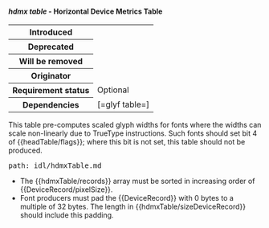 <h4 id="hdmx"><dfn>hdmx table</dfn> - Horizontal Device Metrics Table</h4>

<table>
    <tr><th>Introduced</th> <td> </td> </tr>
    <tr><th>Deprecated</th> <td> </td> </tr>
    <tr><th>Will be removed</th> <td> </td> </tr>
    <tr><th>Originator</th> <td> </td> </tr>
    <tr><th>Requirement status</th> <td> Optional</td> </tr>
    <tr><th>Dependencies</th> <td> [=glyf table=] </td> </tr>
</table>

This table pre-computes scaled glyph widths for fonts where the widths can scale non-linearly due to TrueType instructions. Such fonts should set bit 4 of {{headTable/flags}}; where this bit is not set, this table should not be produced.

<pre class=include>path: idl/hdmxTable.md</pre>

* The {{hdmxTable/records}} array must be sorted in increasing order of {{DeviceRecord/pixelSize}}.
* Font producers must pad the {{DeviceRecord}} with 0 bytes to a multiple of 32 bytes. The length in {{hdmxTable/sizeDeviceRecord}} should include this padding.
